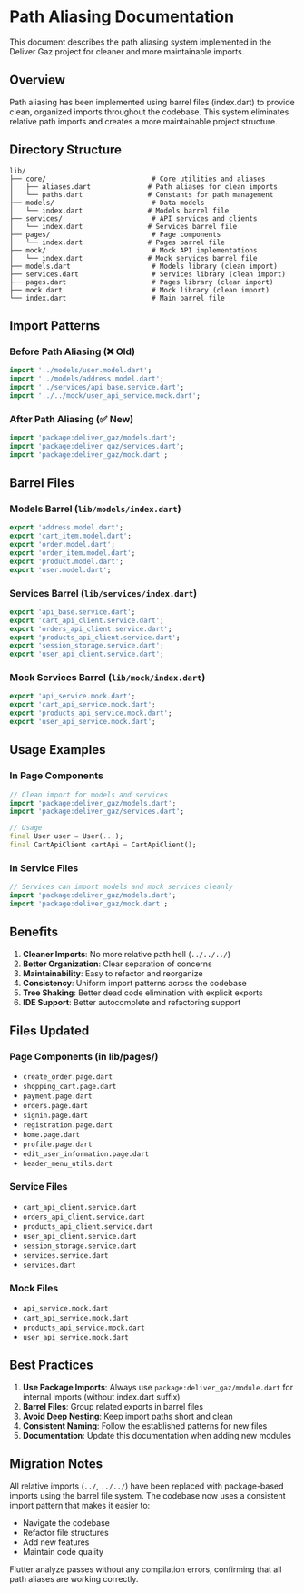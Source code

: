 # Path Aliasing Documentation

This document describes the path aliasing system implemented in the Deliver Gaz project for cleaner and more maintainable imports.

## Overview

Path aliasing has been implemented using barrel files (index.dart) to provide clean, organized imports throughout the codebase. This system eliminates relative path imports and creates a more maintainable project structure.

## Directory Structure

```
lib/
├── core/                          # Core utilities and aliases
│   ├── aliases.dart              # Path aliases for clean imports
│   └── paths.dart                # Constants for path management
├── models/                        # Data models
│   └── index.dart                # Models barrel file
├── services/                      # API services and clients
│   └── index.dart                # Services barrel file
├── pages/                         # Page components
│   └── index.dart                # Pages barrel file
├── mock/                          # Mock API implementations
│   └── index.dart                # Mock services barrel file
├── models.dart                    # Models library (clean import)
├── services.dart                  # Services library (clean import)
├── pages.dart                     # Pages library (clean import)
├── mock.dart                      # Mock library (clean import)
└── index.dart                     # Main barrel file
```

## Import Patterns

### Before Path Aliasing (❌ Old)
```dart
import '../models/user.model.dart';
import '../models/address.model.dart';
import '../services/api_base.service.dart';
import '../../mock/user_api_service.mock.dart';
```

### After Path Aliasing (✅ New)
```dart
import 'package:deliver_gaz/models.dart';
import 'package:deliver_gaz/services.dart';
import 'package:deliver_gaz/mock.dart';
```

## Barrel Files

### Models Barrel (`lib/models/index.dart`)
```dart
export 'address.model.dart';
export 'cart_item.model.dart';
export 'order.model.dart';
export 'order_item.model.dart';
export 'product.model.dart';
export 'user.model.dart';
```

### Services Barrel (`lib/services/index.dart`)
```dart
export 'api_base.service.dart';
export 'cart_api_client.service.dart';
export 'orders_api_client.service.dart';
export 'products_api_client.service.dart';
export 'session_storage.service.dart';
export 'user_api_client.service.dart';
```

### Mock Services Barrel (`lib/mock/index.dart`)
```dart
export 'api_service.mock.dart';
export 'cart_api_service.mock.dart';
export 'products_api_service.mock.dart';
export 'user_api_service.mock.dart';
```

## Usage Examples

### In Page Components
```dart
// Clean import for models and services
import 'package:deliver_gaz/models.dart';
import 'package:deliver_gaz/services.dart';

// Usage
final User user = User(...);
final CartApiClient cartApi = CartApiClient();
```

### In Service Files
```dart
// Services can import models and mock services cleanly
import 'package:deliver_gaz/models.dart';
import 'package:deliver_gaz/mock.dart';
```

## Benefits

1. **Cleaner Imports**: No more relative path hell (`../../../`)
2. **Better Organization**: Clear separation of concerns
3. **Maintainability**: Easy to refactor and reorganize
4. **Consistency**: Uniform import patterns across the codebase
5. **Tree Shaking**: Better dead code elimination with explicit exports
6. **IDE Support**: Better autocomplete and refactoring support

## Files Updated

### Page Components (in lib/pages/)
- `create_order.page.dart`
- `shopping_cart.page.dart`
- `payment.page.dart`
- `orders.page.dart`
- `signin.page.dart`
- `registration.page.dart`
- `home.page.dart`
- `profile.page.dart`
- `edit_user_information.page.dart`
- `header_menu_utils.dart`

### Service Files
- `cart_api_client.service.dart`
- `orders_api_client.service.dart`
- `products_api_client.service.dart`
- `user_api_client.service.dart`
- `session_storage.service.dart`
- `services.service.dart`
- `services.dart`

### Mock Files
- `api_service.mock.dart`
- `cart_api_service.mock.dart`
- `products_api_service.mock.dart`
- `user_api_service.mock.dart`

## Best Practices

1. **Use Package Imports**: Always use `package:deliver_gaz/module.dart` for internal imports (without index.dart suffix)
2. **Barrel Files**: Group related exports in barrel files
3. **Avoid Deep Nesting**: Keep import paths short and clean
4. **Consistent Naming**: Follow the established patterns for new files
5. **Documentation**: Update this documentation when adding new modules

## Migration Notes

All relative imports (`../`, `../../`) have been replaced with package-based imports using the barrel file system. The codebase now uses a consistent import pattern that makes it easier to:

- Navigate the codebase
- Refactor file structures
- Add new features
- Maintain code quality

Flutter analyze passes without any compilation errors, confirming that all path aliases are working correctly.